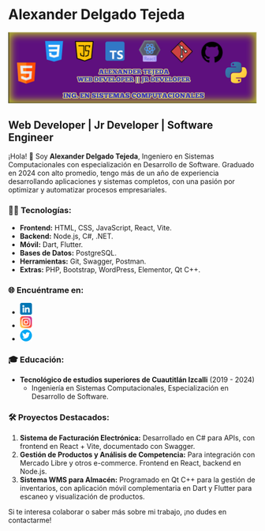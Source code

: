 # Alexander Delgado Tejeda 

![Portada](./Images/Proyecto%20nuevo.jpg)

## Web Developer | Jr Developer | Software Engineer

¡Hola! 👋 Soy **Alexander Delgado Tejeda**, Ingeniero en Sistemas Computacionales con especialización en Desarrollo de Software. Graduado en 2024 con alto promedio, tengo más de un año de experiencia desarrollando aplicaciones y sistemas completos, con una pasión por optimizar y automatizar procesos empresariales.

### 👨‍💻 Tecnologías:
- **Frontend:** HTML, CSS, JavaScript, React, Vite.
- **Backend:** Node.js, C#, .NET.
- **Móvil:** Dart, Flutter.
- **Bases de Datos:** PostgreSQL.
- **Herramientas:** Git, Swagger, Postman.
- **Extras:** PHP, Bootstrap, WordPress, Elementor, Qt C++.

### 🌐 Encuéntrame en:
- [![Linkedin](./Icons/linkedin1.png)](https://www.linkedin.com/in/alexander-delgado-tejeda-b1b5b0287/)
- [![Instagram](./Icons/instagram%20(1).png)](https://www.instagram.com/a.l.e.x.d.t/)
- [![Twitter](./Icons/twitter.png)](https://twitter.com/DexLexDt1)

### 🎓 Educación:
- **Tecnológico de estudios superiores de Cuautitlán Izcalli** (2019 - 2024)
  - Ingeniería en Sistemas Computacionales, Especialización en Desarrollo de Software.

### 🛠 Proyectos Destacados:
1. **Sistema de Facturación Electrónica:** Desarrollado en C# para APIs, con frontend en React + Vite, documentado con Swagger.
2. **Gestión de Productos y Análisis de Competencia:** Para integración con Mercado Libre y otros e-commerce. Frontend en React, backend en Node.js.
3. **Sistema WMS para Almacén:** Programado en Qt C++ para la gestión de inventarios, con aplicación móvil complementaria en Dart y Flutter para escaneo y visualización de productos.

Si te interesa colaborar o saber más sobre mi trabajo, ¡no dudes en contactarme!

